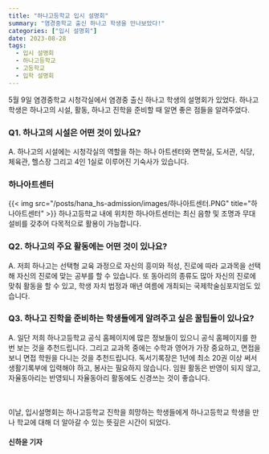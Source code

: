 ```yaml
---
title: "하나고등학교 입시 설명회"
summary: "염경중학교 출신 하나고 학생을 만나보았다!"
categories: ["입시 설명회"]
date: 2023-08-28
tags:
  - 입시 설명회
  - 하나고등학교
  - 고등학교
  - 입학 설명회
---
```


5월 9일 염경중학교 시청각실에서 염경중 출신 하나고 학생의 설명회가 있었다. 하나고 학생은 하나고의 시설, 활동, 하나고 진학을 준비할 때 알면 좋은 점들을 알려주었다.

### Q1. 하나고의 시설은 어떤 것이 있나요?

A. 하나고의 시설에는 시청각실의 역할을 하는 하나 아트센터와 면학실, 도서관, 식당, 체육관, 헬스장 그리고 4인 1실로 이루어진 기숙사가 있습니다.

### 하나아트센터

{{< img src="/posts/hana_hs-admission/images/하나아트센터.PNG" title="하나아트센터" >}}
하나고등학교 내에 위치한 하나아트센터는 최신 음향 및 조명과 무대설비를 갖추어 다목적으로 활용이 가능합니다.

### Q2. 하나고의 주요 활동에는 어떤 것이 있나요?

A. 저희 하나고는 선택형 교육 과정으로 자신의 흥미와 적성, 진로에 따라 교과목을 선택해 자신의 진로에 맞는 공부를 할 수 있습니다. 또 동아리의 종류도 많아 자신의 진로에 맞춰 활동을 할 수 있고, 학생 자치 법정과 매년 여름에 개최되는 국제학술심포지엄도 있습니다.

### Q3. 하나고 진학을 준비하는 학생들에게 알려주고 싶은 꿀팁들이 있나요?

A. 일단 저희 하나고등학교 공식 홈페이지에 많은 정보들이 있으니 공식 홈페이지를 한 번 보는 것을 추천드립니다. 그리고 교과목 중에는 수학과 영어가 가장 중요하고, 면접을 보니 면접 학원을 다니는 것을 추천드립니다. 독서기록장은 1년에 최소 20권 이상 써서 생활기록부에 입력해야 하고, 봉사는 필요하지 않습니다. 임원 활동은 반영이 되지 않고, 자율동아리는 반영되니 자율동아리 활동에도 신경쓰는 것이 좋습니다.

ㅤ

이날, 입시설명회는 하나고등학교 진학을 희망하는 학생들에게 하나고등학교 학생을 만나 학교에 대해 더 알아갈 수 있는 뜻깊은 시간이 되었다.

#### 신하윤 기자